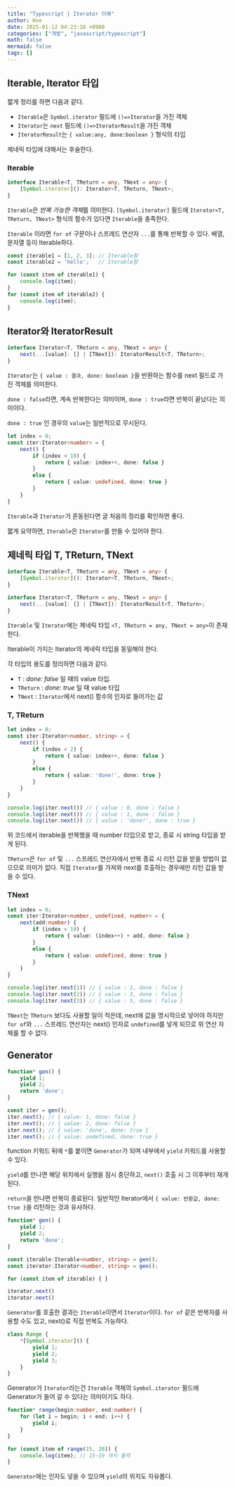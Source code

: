 ```yaml
---
title: "Typescript | Iterator 이해"
author: Hve
date: 2025-01-12 04:23:10 +0900
categories: ["개발", "javascript/typescript"]
math: false
mermaid: false
tags: []
---
```


## Iterable, Iterator 타입

짧게 정리를 하면 다음과 같다.

- `Iterable`은 `Symbol.iterator` 필드에 `()=>Iterator`을 가진 객체
- `Iterator`는 `next` 필드에 `()=>IteratorResult`을 가진 객체
- `IteratorResult`는 `{ value:any, done:boolean }` 형식의 타입

제네릭 타입에 대해서는 후술한다.

### Iterable

```ts
interface Iterable<T, TReturn = any, TNext = any> {
    [Symbol.iterator](): Iterator<T, TReturn, TNext>;
}
```

`Iterable`은 *반복 가능한 객체*를 의미한다. `[Symbol.iterator]` 필드에 `Iterator<T, TReturn, TNext>` 형식의 함수가 있다면 `Iterable`을 충족한다.

`Iterable` 이라면 `for of` 구문이나 스프레드 연산자 `...`를 통해 반복할 수 있다. 배열, 문자열 등이 Iterable하다.

```ts
const iterable1 = [1, 2, 3]; // Iterable함 
const iterable2 = 'hello';   // Iterable함 

for (const item of iterable1) {
    console.log(item);
}
for (const item of iterable2) {
    console.log(item);
}
```

## Iterator와 IteratorResult

```ts
interface Iterator<T, TReturn = any, TNext = any> {
    next(...[value]: [] | [TNext]): IteratorResult<T, TReturn>;
}
```

`Iterator`는 `{ value : 결과, done: boolean }`을 반환하는 함수를 next 필드로 가진 객체를 의미한다.

`done : false`라면, 계속 반복한다는 의미이며, `done : true`라면 반복이 끝났다는 의미이다.

`done : true` 인 경우의 `value`는 일반적으로 무시된다.

```ts
let index = 0;
const iter:Iterator<number> = {
    next() {
        if (index < 10) {
            return { value: index++, done: false }
        }
        else {
            return { value: undefined, done: true }
        }
    }
}
```

`Iterable`과 `Iterator`가 혼동된다면 글 처음의 정리를 확인하면 좋다.

짧게 요약하면, `Iterable`은 `Iterator`를 만들 수 있어야 한다.

## 제네릭 타입 T, TReturn, TNext

```ts
interface Iterable<T, TReturn = any, TNext = any> {
    [Symbol.iterator](): Iterator<T, TReturn, TNext>;
}

interface Iterator<T, TReturn = any, TNext = any> {
    next(...[value]: [] | [TNext]): IteratorResult<T, TReturn>;
}
```

`Iterable` 및 `Iterator`에는 제네릭 타입 `<T, TReturn = any, TNext = any>`이 존재한다.

Iterable이 가지는 Iterator의 제네릭 타입을 동일해야 한다.

각 타입의 용도를 정리하면 다음과 같다.
- `T` : *done: false* 일 때의 value 타입.
- `TReturn` : *done: true* 일 때 value 타입
- `TNext` : `Iterator`에서 next() 함수의 인자로 들어가는 값

### T, TReturn

```ts
let index = 0;
const iter:Iterator<number, string> = {
    next() {
        if (index < 2) {
            return { value: index++, done: false }
        }
        else {
            return { value: 'done!', done: true }
        }
    }
}

console.log(iter.next()) // { value : 0, done : false }
console.log(iter.next()) // { value : 1, done : false }
console.log(iter.next()) // { value : 'done!', done : true }
```

위 코드에서 iterable을 반복했을 때 number 타입으로 받고, 종료 시 string 타입을 받게 된다.

`TReturn`은 `for of` 및 `...` 스프레드 연산자에서 반복 종료 시 리턴 값을 받을 방법이 없으므로 의미가 없다. 직접 `Iterator`를 가져와 next를 호출하는 경우에만 리턴 값을 받을 수 있다.

### TNext

```ts
let index = 0;
const iter:Iterator<number, undefined, number> = {
    next(add:number) {
        if (index < 10) {
            return { value: (index++) + add, done: false }
        }
        else {
            return { value: undefined, done: true }
        }
    }
}

console.log(iter.next(1)) // { value : 1, done : false }
console.log(iter.next(2)) // { value : 3, done : false }
console.log(iter.next(3)) // { value : 5, done : false }
```

`TNext`는 `TReturn` 보다도 사용할 일이 적은데, next에 값을 명시적으로 넣어야 하지만 `for of`와 `...` 스프레드 연산자는 next() 인자로 `undefined`를 넣게 되므로 위 연산 자체를 할 수 없다.

## Generator

```ts
function* gen() {
    yield 1;
    yield 2;
    return 'done';
}

const iter = gen();
iter.next(); // { value: 1, done: false }
iter.next(); // { value: 2, done: false }
iter.next(); // { value: 'done', done: true }
iter.next(); // { value: undefined, done: true }
```

function 키워드 뒤에 `*`를 붙이면 `Generator`가 되며 내부에서 `yield` 키워드를 사용할 수 있다.

`yield`를 만나면 해당 위치에서 실행을 잠시 중단하고, `next()` 호출 시 그 이후부터 재개된다.

`return`을 만나면 반복이 종료된다. 일반적인 Iterator에서 `{ value: 반환값, done: true }`을 리턴하는 것과 유사하다.

```ts
function* gen() {
    yield 1;
    yield 2;
    return 'done';
}

const iterable:Iterable<number, string> = gen();
const iterator:Iterator<number, string> = gen();

for (const item of iterable) { }

iterator.next()
iterator.next()
```

`Generator`를 호출한 결과는 `Iterable`이면서 `Iterator`이다. `for of` 같은 반복자를 사용할 수도 있고, next()로 직접 반복도 가능하다.

```ts
class Range {
    *[Symbol.iterator]() {
        yield 1;
        yield 2;
        yield 3;
    }
}
```

Generator가 `Iterator`라는건 `Iterable` 객체의 `Symbol.iterator` 필드에 Generator가 들어 갈 수 있다는 의미이기도 하다.

```ts
function* range(begin:number, end:number) {
    for (let i = begin; i < end; i++) {
        yield i;
    }
}

for (const item of range(15, 20)) {
    console.log(item); // 15~19 까지 출력
}
```

`Generator`에는 인자도 넣을 수 있으며 `yield`의 위치도 자유롭다.